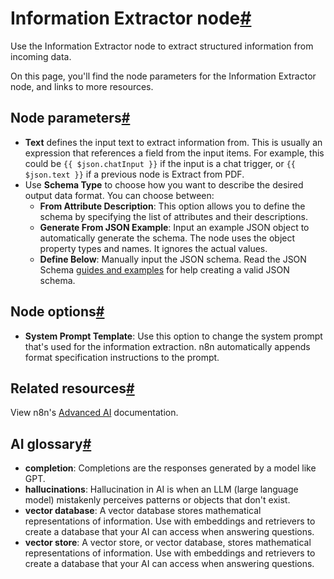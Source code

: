 [](https://github.com/n8n-io/n8n-docs/edit/main/docs/integrations/builtin/cluster-nodes/root-nodes/n8n-nodes-langchain.information-extractor.md "Edit this page")

# Information Extractor node[#](#information-extractor-node "Permanent link")

Use the Information Extractor node to extract structured information from incoming data.

On this page, you'll find the node parameters for the Information Extractor node, and links to more resources.

## Node parameters[#](#node-parameters "Permanent link")

*   **Text** defines the input text to extract information from. This is usually an expression that references a field from the input items. For example, this could be `{{ $json.chatInput }}` if the input is a chat trigger, or `{{ $json.text }}` if a previous node is Extract from PDF.
*   Use **Schema Type** to choose how you want to describe the desired output data format. You can choose between:
    *   **From Attribute Description**: This option allows you to define the schema by specifying the list of attributes and their descriptions.
    *   **Generate From JSON Example**: Input an example JSON object to automatically generate the schema. The node uses the object property types and names. It ignores the actual values.
    *   **Define Below**: Manually input the JSON schema. Read the JSON Schema [guides and examples](https://json-schema.org/learn/miscellaneous-examples) for help creating a valid JSON schema.

## Node options[#](#node-options "Permanent link")

*   **System Prompt Template**: Use this option to change the system prompt that's used for the information extraction. n8n automatically appends format specification instructions to the prompt.

## Related resources[#](#related-resources "Permanent link")

View n8n's [Advanced AI](../../../../../advanced-ai/) documentation.

## AI glossary[#](#ai-glossary "Permanent link")

*   **completion**: Completions are the responses generated by a model like GPT.
*   **hallucinations**: Hallucination in AI is when an LLM (large language model) mistakenly perceives patterns or objects that don't exist.
*   **vector database**: A vector database stores mathematical representations of information. Use with embeddings and retrievers to create a database that your AI can access when answering questions.
*   **vector store**: A vector store, or vector database, stores mathematical representations of information. Use with embeddings and retrievers to create a database that your AI can access when answering questions.